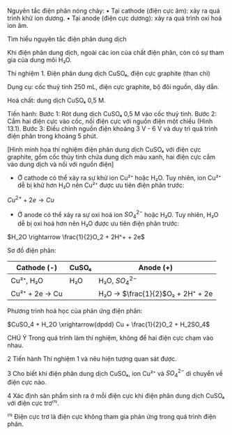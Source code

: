 Nguyên tắc điện phân nóng chảy:
• Tại cathode (điện cực âm): xảy ra quá trình khử ion dương.
• Tại anode (điện cực dương): xảy ra quá trình oxi hoá ion âm.

Tìm hiểu nguyên tắc điện phân dung dịch

Khi điện phân dung dịch, ngoài các ion của chất điện phân, còn có sự tham gia của dung môi H₂O.

Thí nghiệm 1. Điện phân dung dịch CuSO₄, điện cực graphite (than chì)

Dụng cụ: cốc thuỷ tinh 250 mL, điện cực graphite, bộ đôi nguồn, dây dẫn.

Hoá chất: dung dịch CuSO₄ 0,5 M.

Tiến hành:
Bước 1: Rót dung dịch CuSO₄ 0,5 M vào cốc thuỷ tinh.
Bước 2: Cắm hai điện cực vào cốc, nối điện cực với nguồn điện một chiều (Hình 13.1).
Bước 3: Điều chỉnh nguồn điện khoảng 3 V - 6 V và duy trì quá trình điện phân trong khoảng 5 phút.

[Hình minh họa thí nghiệm điện phân dung dịch CuSO₄ với điện cực graphite, gồm cốc thủy tinh chứa dung dịch màu xanh, hai điện cực cắm vào dung dịch và nối với nguồn điện]

- Ở cathode có thể xảy ra sự khử ion Cu²⁺ hoặc H₂O. Tuy nhiên, ion Cu²⁺ dễ bị khử hơn H₂O nên Cu²⁺ được ưu tiên điện phân trước:

$Cu^{2+} + 2e \rightarrow Cu$

- Ở anode có thể xảy ra sự oxi hoá ion $SO_4^{2-}$ hoặc H₂O. Tuy nhiên, H₂O dễ bị oxi hoá hơn nên H₂O được ưu tiên điện phân trước:

$H_2O \rightarrow \frac{1}{2}O_2 + 2H^+ + 2e$

Sơ đồ điện phân:

| Cathode (-) | CuSO₄ | Anode (+) |
|-------------|-------|-----------|
| Cu²⁺, H₂O   | H₂O   | H₂O, $SO_4^{2-}$ |
| Cu²⁺ + 2e → Cu | | H₂O → $\frac{1}{2}$O₂ + 2H⁺ + 2e |

Phương trình hoá học của phản ứng điện phân:

$CuSO_4 + H_2O \xrightarrow{dpdd} Cu + \frac{1}{2}O_2 + H_2SO_4$

CHÚ Ý
Trong quá trình làm thí nghiệm, không để hai điện cực chạm vào nhau.

2 Tiến hành Thí nghiệm 1 và nêu hiện tượng quan sát được.

3 Cho biết khi điện phân dung dịch CuSO₄, ion Cu²⁺ và $SO_4^{2-}$ di chuyển về điện cực nào.

4 Xác định sản phẩm sinh ra ở mỗi điện cực khi điện phân dung dịch CuSO₄ với điện cực trơ⁽¹⁾.

⁽¹⁾ Điện cực trơ là điện cực không tham gia phản ứng trong quá trình điện phân.